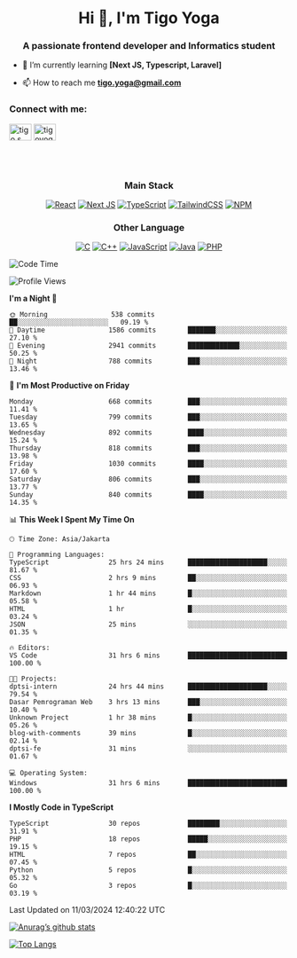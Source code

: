 <h1 align="center">Hi 👋, I'm Tigo Yoga</h1>
<h3 align="center">A passionate frontend developer and Informatics student</h3>

- 🌱 I’m currently learning **[Next JS, Typescript, Laravel]**

- 📫 How to reach me **tigo.yoga@gmail.com**

<h3 align="left">Connect with me:</h3>
<p align="left">
<a href="https://linkedin.com/in/tigo s yoga" target="blank"><img align="center" src="https://raw.githubusercontent.com/rahuldkjain/github-profile-readme-generator/master/src/images/icons/Social/linked-in-alt.svg" alt="tigo s yoga" height="30" width="40" /></a>
<a href="https://instagram.com/tigoyoga" target="blank"><img align="center" src="https://raw.githubusercontent.com/rahuldkjain/github-profile-readme-generator/master/src/images/icons/Social/instagram.svg" alt="tigoyoga" height="30" width="40" /></a>
</p>

<br/>
<br/>

<h3 align="center">Main Stack</h3>
<div align="center">
  
  <a href="">![React](https://img.shields.io/badge/react-%2320232a.svg?style=for-the-badge&logo=react&logoColor=%2361DAFB)</a>
  <a href="">![Next JS](https://img.shields.io/badge/Next-black?style=for-the-badge&logo=next.js&logoColor=white)</a>
   <a href="">![TypeScript](https://img.shields.io/badge/typescript-%23007ACC.svg?style=for-the-badge&logo=typescript&logoColor=white)</a>
  <a href="">![TailwindCSS](https://img.shields.io/badge/tailwindcss-%2338B2AC.svg?style=for-the-badge&logo=tailwind-css&logoColor=white)</a>
  <a href="">![NPM](https://img.shields.io/badge/NPM-%23000000.svg?style=for-the-badge&logo=npm&logoColor=white)</a>
</div>
<h3 align="center">Other Language</h3>
<div align="center">
  
  <a href="">![C](https://img.shields.io/badge/c-%2300599C.svg?style=for-the-badge&logo=c&logoColor=white)</a>
  <a href="">![C++](https://img.shields.io/badge/c++-%2300599C.svg?style=for-the-badge&logo=c%2B%2B&logoColor=white)</a>
  <a href="">![JavaScript](https://img.shields.io/badge/javascript-%23323330.svg?style=for-the-badge&logo=javascript&logoColor=%23F7DF1E)</a>
  <a href="">![Java](https://img.shields.io/badge/java-%23ED8B00.svg?style=for-the-badge&logo=java&logoColor=white)</a>
  <a href="">![PHP](https://img.shields.io/badge/php-%23777BB4.svg?style=for-the-badge&logo=php&logoColor=white)</a>
</div>

<!--START_SECTION:waka-->
![Code Time](http://img.shields.io/badge/Code%20Time-798%20hrs%2030%20mins-blue)

![Profile Views](http://img.shields.io/badge/Profile%20Views-5-blue)

**I'm a Night 🦉** 

```text
🌞 Morning                538 commits         ██░░░░░░░░░░░░░░░░░░░░░░░   09.19 % 
🌆 Daytime                1586 commits        ███████░░░░░░░░░░░░░░░░░░   27.10 % 
🌃 Evening                2941 commits        █████████████░░░░░░░░░░░░   50.25 % 
🌙 Night                  788 commits         ███░░░░░░░░░░░░░░░░░░░░░░   13.46 % 
```
📅 **I'm Most Productive on Friday** 

```text
Monday                   668 commits         ███░░░░░░░░░░░░░░░░░░░░░░   11.41 % 
Tuesday                  799 commits         ███░░░░░░░░░░░░░░░░░░░░░░   13.65 % 
Wednesday                892 commits         ████░░░░░░░░░░░░░░░░░░░░░   15.24 % 
Thursday                 818 commits         ███░░░░░░░░░░░░░░░░░░░░░░   13.98 % 
Friday                   1030 commits        ████░░░░░░░░░░░░░░░░░░░░░   17.60 % 
Saturday                 806 commits         ███░░░░░░░░░░░░░░░░░░░░░░   13.77 % 
Sunday                   840 commits         ████░░░░░░░░░░░░░░░░░░░░░   14.35 % 
```


📊 **This Week I Spent My Time On** 

```text
🕑︎ Time Zone: Asia/Jakarta

💬 Programming Languages: 
TypeScript               25 hrs 24 mins      ████████████████████░░░░░   81.67 % 
CSS                      2 hrs 9 mins        ██░░░░░░░░░░░░░░░░░░░░░░░   06.93 % 
Markdown                 1 hr 44 mins        █░░░░░░░░░░░░░░░░░░░░░░░░   05.58 % 
HTML                     1 hr                █░░░░░░░░░░░░░░░░░░░░░░░░   03.24 % 
JSON                     25 mins             ░░░░░░░░░░░░░░░░░░░░░░░░░   01.35 % 

🔥 Editors: 
VS Code                  31 hrs 6 mins       █████████████████████████   100.00 % 

🐱‍💻 Projects: 
dptsi-intern             24 hrs 44 mins      ████████████████████░░░░░   79.54 % 
Dasar Pemrograman Web    3 hrs 13 mins       ███░░░░░░░░░░░░░░░░░░░░░░   10.40 % 
Unknown Project          1 hr 38 mins        █░░░░░░░░░░░░░░░░░░░░░░░░   05.26 % 
blog-with-comments       39 mins             █░░░░░░░░░░░░░░░░░░░░░░░░   02.14 % 
dptsi-fe                 31 mins             ░░░░░░░░░░░░░░░░░░░░░░░░░   01.67 % 

💻 Operating System: 
Windows                  31 hrs 6 mins       █████████████████████████   100.00 % 
```

**I Mostly Code in TypeScript** 

```text
TypeScript               30 repos            ████████░░░░░░░░░░░░░░░░░   31.91 % 
PHP                      18 repos            █████░░░░░░░░░░░░░░░░░░░░   19.15 % 
HTML                     7 repos             ██░░░░░░░░░░░░░░░░░░░░░░░   07.45 % 
Python                   5 repos             █░░░░░░░░░░░░░░░░░░░░░░░░   05.32 % 
Go                       3 repos             █░░░░░░░░░░░░░░░░░░░░░░░░   03.19 % 
```




 Last Updated on 11/03/2024 12:40:22 UTC
<!--END_SECTION:waka-->

[![Anurag’s github stats](https://github-readme-stats.vercel.app/api?username=tigoyoga)](https://github.com/tigoyoga)

[![Top Langs](https://github-readme-stats.vercel.app/api/top-langs/?username=tigoyoga&layout=compact)](https://github.com/tigoyoga)
